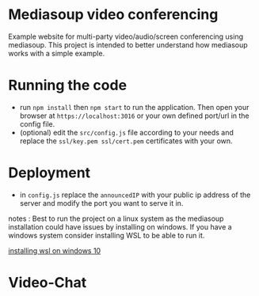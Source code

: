 # Mediasoup video conferencing

Example website for multi-party video/audio/screen conferencing using mediasoup. This project is intended to better understand how mediasoup works with a simple example. 

# Running the code

- run `npm install` then `npm start` to run the application. Then open your browser at `https://localhost:3016` or your own defined port/url in the config file.
- (optional) edit the `src/config.js` file according to your needs and replace the `ssl/key.pem ssl/cert.pem` certificates with your own.

# Deployment

- in `config.js` replace the `announcedIP` with your public ip address of the server and modify the port you want to serve it in.


notes : Best to run the project on a linux system as the mediasoup installation could have issues by installing on windows. If you have a windows system consider installing WSL to be able to run it. 

[installing wsl on windows 10](https://docs.microsoft.com/en-us/windows/wsl/install-win10)
# Video-Chat
